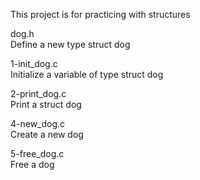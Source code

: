 This project is for practicing with structures

dog.h<br>
Define a new type struct dog

1-init_dog.c<br>
Initialize a variable of type struct dog

2-print_dog.c<br>
Print a struct dog

4-new_dog.c<br>
Create a new dog

5-free_dog.c<br>
Free a dog
